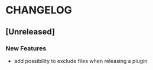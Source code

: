 # CHANGELOG


## [Unreleased]

### New Features
- add possibility to exclude files when releasing a plugin






